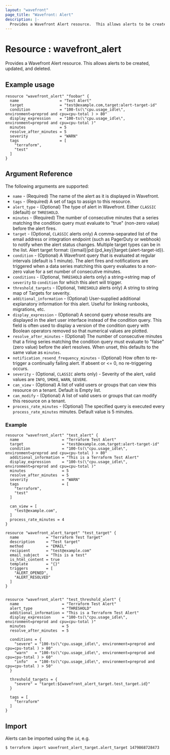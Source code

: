 ```yaml
---
layout: "wavefront"
page_title: "Wavefront: Alert"
description: |-
  Provides a Wavefront Alert resource.  This allows alerts to be created, updated, and deleted.
---
```


# Resource : wavefront_alert

Provides a Wavefront Alert resource. This allows alerts to be created, updated, and deleted.

## Example usage

```hcl
resource "wavefront_alert" "foobar" {
  name                  = "Test Alert"
  target                = "test@example.com,target:alert-target-id"
  condition             = "100-ts(\"cpu.usage_idle\", environment=preprod and cpu=cpu-total ) > 80"
  display_expression    = "100-ts(\"cpu.usage_idle\", environment=preprod and cpu=cpu-total )"
  minutes               = 5
  resolve_after_minutes = 5
  severity              = "WARN"
  tags                  = [
    "terraform",
    "test"
  ]
}
```

## Argument Reference

The following arguments are supported:

* `name` - (Required) The name of the alert as it is displayed in Wavefront.
* `tags` - (Required) A set of tags to assign to this resource.
* `alert_type` - (Optional) The type of alert in Wavefront. Either `CLASSIC` (default)
  or `THRESHOLD`.
* `minutes` - (Required) The number of consecutive minutes that a series matching the condition query must
  evaluate to "true" (non-zero value) before the alert fires.
* `target` - (Optional, `CLASSIC` alerts only) A comma-separated list of the email address or integration endpoint
  (such as PagerDuty or webhook) to notify when the alert status changes. Multiple target types can be in the list.
  Alert target format: ({email}|pd:{pd_key}|target:{alert-target-id}).
* `condition` - (Optional) A Wavefront query that is evaluated at regular intervals (default is 1 minute).
  The alert fires and notifications are triggered when a data series matching this query evaluates
  to a non-zero value for a set number of consecutive minutes.
* `conditions` - (Optional, `THRESHOLD` alerts only) a string->string map of `severity` to `condition`
  for which this alert will trigger.
* `threshold_targets` - (Optional, `THRESHOLD` alerts only) A string to string map of Targets for severity.
* `additional_information` - (Optional) User-supplied additional explanatory information for this alert.
  Useful for linking runbooks, migrations, etc.
* `display_expression` - (Optional) A second query whose results are displayed in the alert user
  interface instead of the condition query. This field is often used to display a version
  of the condition query with Boolean operators removed so that numerical values are plotted.
* `resolve_after_minutes` - (Optional) The number of consecutive minutes that a firing series matching the condition
  query must evaluate to "false" (zero value) before the alert resolves. When unset, this defaults to
  the same value as `minutes`.
* `notification_resend_frequency_minutes` - (Optional) How often to re-trigger a continually failing alert.
  If absent or <= 0, no re-triggering occurs.
* `severity` - (Optional, `CLASSIC` alerts only) - Severity of the alert, valid values are `INFO`, `SMOKE`, `WARN`, `SEVERE`.
* `can_view` - (Optional) A list of valid users or groups that can view this resource on a tenant. Default is Empty list.
* `can_modify` - (Optional) A list of valid users or groups that can modify this resource on a tenant.
* `process_rate_minutes` - (Optional) The specified query is executed every `process_rate_minutes` minutes. Default value is 5 minutes.

### Example

```hcl
resource "wavefront_alert" "test_alert" {
  name                   = "Terraform Test Alert"
  target                 = "test@example.com,target:alert-target-id"
  condition              = "100-ts(\"cpu.usage_idle\", environment=preprod and cpu=cpu-total ) > 80"
  additional_information = "This is a Terraform Test Alert"
  display_expression     = "100-ts(\"cpu.usage_idle\", environment=preprod and cpu=cpu-total )"
  minutes                = 5
  resolve_after_minutes  = 5
  severity               = "WARN"
  tags                   = [
    "terraform",
    "test"
  ]

  can_view = [
    "test@example.com",
  ]
  process_rate_minutes = 4
}

resource "wavefront_alert_target" "test_target" {
  name            = "Terraform Test Target"
  description     = "Test target"
  method          = "EMAIL"
  recipient       = "test@example.com"
  email_subject   = "This is a test"
  is_html_content = true
  template        = "{}"
  triggers        = [
    "ALERT_OPENED",
    "ALERT_RESOLVED"
  ]
}


resource "wavefront_alert" "test_threshold_alert" {
  name                   = "Terraform Test Alert"
  alert_type             = "THRESHOLD"
  additional_information = "This is a Terraform Test Alert"
  display_expression     = "100-ts(\"cpu.usage_idle\", environment=preprod and cpu=cpu-total )"
  minutes                = 5
  resolve_after_minutes  = 5

  conditions = {
    "severe" = "100-ts(\"cpu.usage_idle\", environment=preprod and cpu=cpu-total ) > 80"
    "warn"   = "100-ts(\"cpu.usage_idle\", environment=preprod and cpu=cpu-total ) > 60"
    "info"   = "100-ts(\"cpu.usage_idle\", environment=preprod and cpu=cpu-total ) > 50"
  }

  threshold_targets = {
    "severe" = "target:${wavefront_alert_target.test_target.id}"
  }

  tags = [
    "terraform"
  ]
}
```

## Import

Alerts can be imported using the `id`, e.g.

```
$ terraform import wavefront_alert_target.alert_target 1479868728473
```